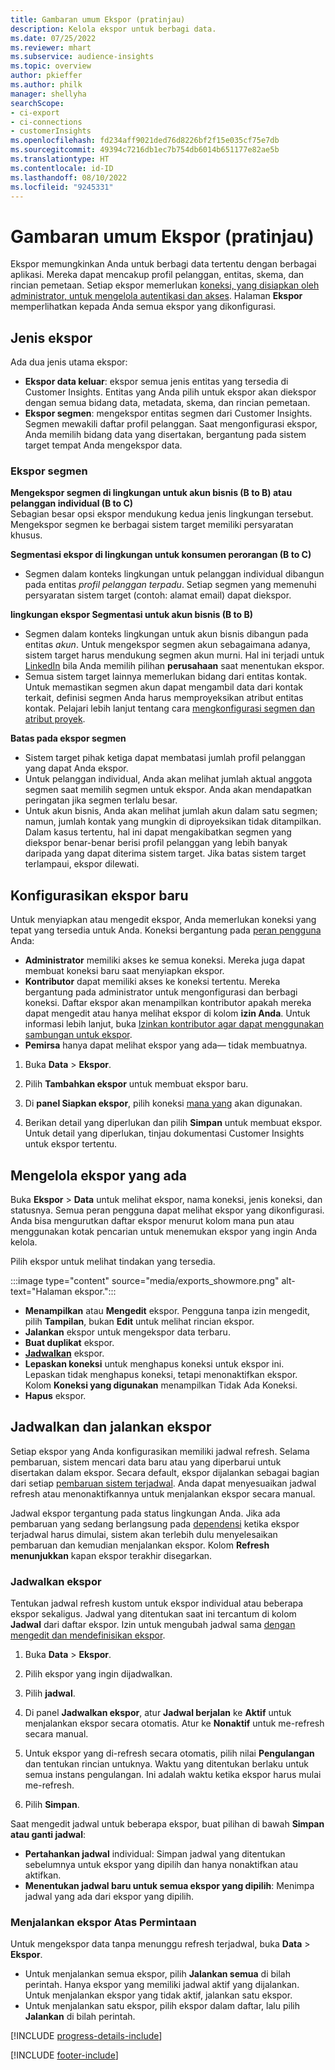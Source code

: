 ```yaml
---
title: Gambaran umum Ekspor (pratinjau)
description: Kelola ekspor untuk berbagi data.
ms.date: 07/25/2022
ms.reviewer: mhart
ms.subservice: audience-insights
ms.topic: overview
author: pkieffer
ms.author: philk
manager: shellyha
searchScope:
- ci-export
- ci-connections
- customerInsights
ms.openlocfilehash: fd234aff9021ded76d8226bf2f15e035cf75e7db
ms.sourcegitcommit: 49394c7216db1ec7b754db6014b651177e82ae5b
ms.translationtype: HT
ms.contentlocale: id-ID
ms.lasthandoff: 08/10/2022
ms.locfileid: "9245331"
---
```

# <a name="exports-preview-overview"></a>Gambaran umum Ekspor (pratinjau)

 Ekspor memungkinkan Anda untuk berbagi data tertentu dengan berbagai aplikasi. Mereka dapat mencakup profil pelanggan, entitas, skema, dan rincian pemetaan. Setiap ekspor memerlukan [koneksi, yang disiapkan oleh administrator, untuk mengelola autentikasi dan akses](connections.md). Halaman **Ekspor** memperlihatkan kepada Anda semua ekspor yang dikonfigurasi.

## <a name="export-types"></a>Jenis ekspor

Ada dua jenis utama ekspor:  

- **Ekspor data keluar**: ekspor semua jenis entitas yang tersedia di Customer Insights. Entitas yang Anda pilih untuk ekspor akan diekspor dengan semua bidang data, metadata, skema, dan rincian pemetaan.
- **Ekspor segmen**: mengekspor entitas segmen dari Customer Insights. Segmen mewakili daftar profil pelanggan. Saat mengonfigurasi ekspor, Anda memilih bidang data yang disertakan, bergantung pada sistem target tempat Anda mengekspor data.

### <a name="export-segments"></a>Ekspor segmen

**Mengekspor segmen di lingkungan untuk akun bisnis (B to B) atau pelanggan individual (B to C)**  
Sebagian besar opsi ekspor mendukung kedua jenis lingkungan tersebut. Mengekspor segmen ke berbagai sistem target memiliki persyaratan khusus. 

**Segmentasi ekspor di lingkungan untuk konsumen perorangan (B to C)**  
- Segmen dalam konteks lingkungan untuk pelanggan individual dibangun pada entitas *profil pelanggan terpadu*. Setiap segmen yang memenuhi persyaratan sistem target (contoh: alamat email) dapat diekspor.

**lingkungan ekspor Segmentasi untuk akun bisnis (B to B)**  
- Segmen dalam konteks lingkungan untuk akun bisnis dibangun pada entitas *akun*. Untuk mengekspor segmen akun sebagaimana adanya, sistem target harus mendukung segmen akun murni. Hal ini terjadi untuk [LinkedIn](export-linkedin-ads.md) bila Anda memilih pilihan **perusahaan** saat menentukan ekspor.
- Semua sistem target lainnya memerlukan bidang dari entitas kontak. Untuk memastikan segmen akun dapat mengambil data dari kontak terkait, definisi segmen Anda harus memproyeksikan atribut entitas kontak. Pelajari lebih lanjut tentang cara [mengkonfigurasi segmen dan atribut proyek](segment-builder.md).

**Batas pada ekspor segmen**  
- Sistem target pihak ketiga dapat membatasi jumlah profil pelanggan yang dapat Anda ekspor. 
- Untuk pelanggan individual, Anda akan melihat jumlah aktual anggota segmen saat memilih segmen untuk ekspor. Anda akan mendapatkan peringatan jika segmen terlalu besar. 
- Untuk akun bisnis, Anda akan melihat jumlah akun dalam satu segmen; namun, jumlah kontak yang mungkin di diproyeksikan tidak ditampilkan. Dalam kasus tertentu, hal ini dapat mengakibatkan segmen yang diekspor benar-benar berisi profil pelanggan yang lebih banyak daripada yang dapat diterima sistem target. Jika batas sistem target terlampaui, ekspor dilewati.

## <a name="set-up-a-new-export"></a>Konfigurasikan ekspor baru

Untuk menyiapkan atau mengedit ekspor, Anda memerlukan koneksi yang tepat yang tersedia untuk Anda. Koneksi bergantung pada [peran pengguna](permissions.md) Anda:
- **Administrator** memiliki akses ke semua koneksi. Mereka juga dapat membuat koneksi baru saat menyiapkan ekspor.
- **Kontributor** dapat memiliki akses ke koneksi tertentu. Mereka bergantung pada administrator untuk mengonfigurasi dan berbagi koneksi. Daftar ekspor akan menampilkan kontributor apakah mereka dapat mengedit atau hanya melihat ekspor di kolom **izin Anda**. Untuk informasi lebih lanjut, buka [Izinkan kontributor agar dapat menggunakan sambungan untuk ekspor](connections.md#allow-contributors-to-use-a-connection-for-exports).
- **Pemirsa** hanya dapat melihat ekspor yang ada— tidak membuatnya.

1. Buka **Data** > **Ekspor**.

1. Pilih **Tambahkan ekspor** untuk membuat ekspor baru.

1. Di **panel Siapkan ekspor**, pilih koneksi [mana yang](connections.md) akan digunakan.

1. Berikan detail yang diperlukan dan pilih **Simpan** untuk membuat ekspor. Untuk detail yang diperlukan, tinjau dokumentasi Customer Insights untuk ekspor tertentu.

## <a name="manage-existing-exports"></a>Mengelola ekspor yang ada

Buka **Ekspor** > **Data** untuk melihat ekspor, nama koneksi, jenis koneksi, dan statusnya. Semua peran pengguna dapat melihat ekspor yang dikonfigurasi. Anda bisa mengurutkan daftar ekspor menurut kolom mana pun atau menggunakan kotak pencarian untuk menemukan ekspor yang ingin Anda kelola.

Pilih ekspor untuk melihat tindakan yang tersedia.

:::image type="content" source="media/exports_showmore.png" alt-text="Halaman ekspor.":::

- **Menampilkan** atau **Mengedit** ekspor. Pengguna tanpa izin mengedit, pilih **Tampilan**, bukan **Edit** untuk melihat rincian ekspor.
- **Jalankan** ekspor untuk mengekspor data terbaru.
- **Buat duplikat** ekspor.
- **[Jadwalkan](#schedule-and-run-exports)** ekspor.
- **Lepaskan koneksi** untuk menghapus koneksi untuk ekspor ini. Lepaskan tidak menghapus koneksi, tetapi menonaktifkan ekspor. Kolom **Koneksi yang digunakan** menampilkan Tidak Ada Koneksi.
- **Hapus** ekspor.

## <a name="schedule-and-run-exports"></a>Jadwalkan dan jalankan ekspor

Setiap ekspor yang Anda konfigurasikan memiliki jadwal refresh. Selama pembaruan, sistem mencari data baru atau yang diperbarui untuk disertakan dalam ekspor. Secara default, ekspor dijalankan sebagai bagian dari setiap [pembaruan sistem terjadwal](schedule-refresh.md). Anda dapat menyesuaikan jadwal refresh atau menonaktifkannya untuk menjalankan ekspor secara manual.

Jadwal ekspor tergantung pada status lingkungan Anda. Jika ada pembaruan yang sedang berlangsung pada [dependensi](system.md#refresh-processes) ketika ekspor terjadwal harus dimulai, sistem akan terlebih dulu menyelesaikan pembaruan dan kemudian menjalankan ekspor. Kolom **Refresh menunjukkan** kapan ekspor terakhir disegarkan.

### <a name="schedule-exports"></a>Jadwalkan ekspor

Tentukan jadwal refresh kustom untuk ekspor individual atau beberapa ekspor sekaligus. Jadwal yang ditentukan saat ini tercantum di kolom **Jadwal** dari daftar ekspor. Izin untuk mengubah jadwal sama [dengan mengedit dan mendefinisikan ekspor](export-destinations.md#set-up-a-new-export).

1. Buka **Data** > **Ekspor**.

1. Pilih ekspor yang ingin dijadwalkan.

1. Pilih **jadwal**.

1. Di panel **Jadwalkan ekspor**, atur **Jadwal berjalan** ke **Aktif** untuk menjalankan ekspor secara otomatis. Atur ke **Nonaktif** untuk me-refresh secara manual.

1. Untuk ekspor yang di-refresh secara otomatis, pilih nilai **Pengulangan** dan tentukan rincian untuknya. Waktu yang ditentukan berlaku untuk semua instans pengulangan. Ini adalah waktu ketika ekspor harus mulai me-refresh.

1. Pilih **Simpan**.

Saat mengedit jadwal untuk beberapa ekspor, buat pilihan di bawah **Simpan atau ganti jadwal**:

- **Pertahankan jadwal** individual: Simpan jadwal yang ditentukan sebelumnya untuk ekspor yang dipilih dan hanya nonaktifkan atau aktifkan.
- **Menentukan jadwal baru untuk semua ekspor yang dipilih**: Menimpa jadwal yang ada dari ekspor yang dipilih.

### <a name="run-exports-on-demand"></a>Menjalankan ekspor Atas Permintaan

Untuk mengekspor data tanpa menunggu refresh terjadwal, buka **Data** > **Ekspor**.

- Untuk menjalankan semua ekspor, pilih **Jalankan semua** di bilah perintah. Hanya ekspor yang memiliki jadwal aktif yang dijalankan. Untuk menjalankan ekspor yang tidak aktif, jalankan satu ekspor.
- Untuk menjalankan satu ekspor, pilih ekspor dalam daftar, lalu pilih **Jalankan** di bilah perintah.

[!INCLUDE [progress-details-include](includes/progress-details-pane.md)]


[!INCLUDE [footer-include](includes/footer-banner.md)]
